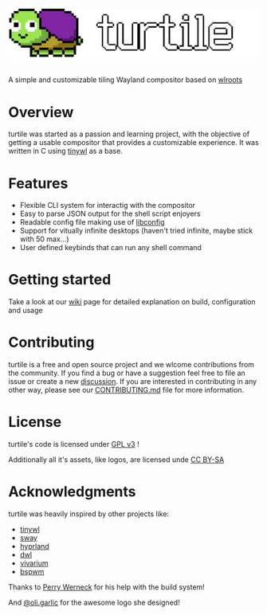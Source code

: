 
<div align="center">
    <img width="750" src="assets/banner_turtile.svg">
</div>

<br>

A simple and customizable tiling Wayland compositor based on [wlroots](https://gitlab.freedesktop.org/wlroots/wlroots)

# Overview
turtile was started as a passion and learning project, with the objective of getting a usable compositor that provides a customizable experience. It was written in C using [tinywl](https://gitlab.freedesktop.org/wlroots/wlroots/tinywl) as a base.

# Features
- Flexible CLI system for interactig with the compositor
- Easy to parse JSON output for the shell script enjoyers
- Readable config file making use of [libconfig](https://github.com/hyperrealm/libconfig)
- Support for vitually infinite desktops (haven't tried infinite, maybe stick with 50 max...)
- User defined keybinds that can run any shell command

# Getting started
Take a look at our [wiki](https://github.com/migueldeoleiros/turtile/wiki) page for detailed explanation on build, configuration and usage

# Contributing
turtile is a free and open source project and we wlcome contributions from the community.
If you find a bug or have a suggestion feel free to file an issue or create a new [discussion](https://github.com/migueldeoleiros/turtile/discussions).
If you are interested in contributing in any other way, please see our [CONTRIBUTING.md](https://github.com/migueldeoleiros/turtile/blob/master/CONTRIBUTING.md) file for more information.

# License
turtile's code is licensed under [GPL v3](https://github.com/migueldeoleiros/turtile/blob/master/LICENSE) !

Additionally all it's assets, like logos, are licensed unde [CC BY-SA](https://creativecommons.org/licenses/by/4.0/)

# Acknowledgments
turtile was heavily inspired by other projects like:
- [tinywl](https://gitlab.freedesktop.org/wlroots/wlroots/tinywl)
- [sway](https://github.com/swaywm/sway)
- [hyprland](https://github.com/hyprwm/Hyprland)
- [dwl](https://codeberg.org/dwl/dwl)
- [vivarium](https://github.com/inclement/vivarium)
- [bspwm](https://github.com/baskerville/bspwm)

Thanks to [Perry Werneck](https://github.com/PerryWerneck) for his help with the build system!

And [@oli.garlic](https://www.instagram.com/oli.garlic) for the awesome logo she designed!
